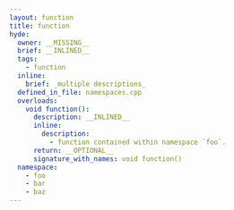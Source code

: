 ```yaml
---
layout: function
title: function
hyde:
  owner: __MISSING__
  brief: __INLINED__
  tags:
    - function
  inline:
    brief: _multiple descriptions_
  defined_in_file: namespaces.cpp
  overloads:
    void function():
      description: __INLINED__
      inline:
        description:
          - function contained within namespace `foo`.
      return: __OPTIONAL__
      signature_with_names: void function()
  namespace:
    - foo
    - bar
    - baz
---
```

